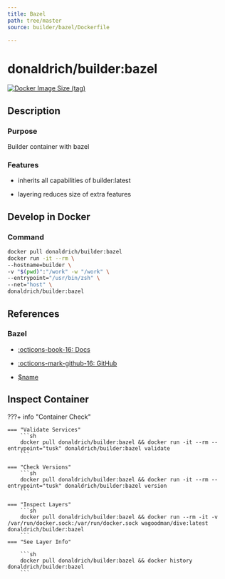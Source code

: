 ```yaml
---
title: Bazel
path: tree/master
source: builder/bazel/Dockerfile

---
```


# donaldrich/builder:bazel

[![Docker Image Size (tag)](https://img.shields.io/docker/image-size/donaldrich/builder/bazel?color=blue&label=size&logo=docker&style=flat-square)](https://hub.docker.com/r/donaldrich/builder/bazel)

## Description

### Purpose

Builder container with bazel

### Features

* inherits all capabilities of builder:latest

* layering reduces size of extra features

## Develop in Docker

### Command

```sh
docker pull donaldrich/builder:bazel
docker run -it --rm \
--hostname=builder \
-v "$(pwd)":"/work" -w "/work" \
--entrypoint="/usr/bin/zsh" \
--net="host" \
donaldrich/builder:bazel
```

## References

### Bazel

* [:octicons-book-16: Docs](https://docs.bazel.build)

* [:octicons-mark-github-16: GitHub](https://github.com/bazelbuild/bazel)

- [\$name](https://jin.github.io/awesome-bazel)

## Inspect Container

???+ info "Container Check"

    === "Validate Services"
        ```sh
        docker pull donaldrich/builder:bazel && docker run -it --rm --entrypoint="tusk" donaldrich/builder:bazel validate
        ```

    === "Check Versions"
        ```sh
        docker pull donaldrich/builder:bazel && docker run -it --rm --entrypoint="tusk" donaldrich/builder:bazel version
        ```

    === "Inspect Layers"
        ```sh
        docker pull donaldrich/builder:bazel && docker run --rm -it -v /var/run/docker.sock:/var/run/docker.sock wagoodman/dive:latest donaldrich/builder:bazel
        ```
    === "See Layer Info"

        ```sh
        docker pull donaldrich/builder:bazel && docker history donaldrich/builder:bazel
        ```
